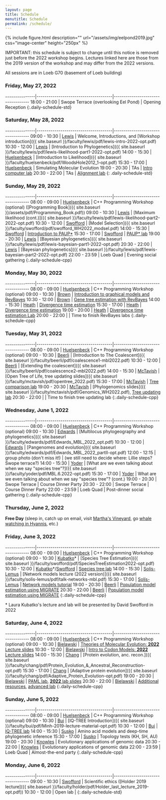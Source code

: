 ```yaml
---
layout: page
title: Schedule
menutitle: Schedule
permalink: /schedule/
---
```

{% include figure.html description="" url="/assets/img/eelpond2019.jpg" css="image-center" height="250px" %}

IMPORTANT: this schedule is subject to change until this notice is removed just before the 2022 workshop begins. 
Lectures linked here are those from the 2019 version of the workshop and may differ from the 2022 versions.

All sessions are in Loeb G70 (basement of Loeb building)

### Friday, May 27, 2022

---------------|--------------------------------------|-----------------------------------
 18:00 - 21:00 | Swope Terrace (overlooking Eel Pond) | Opening Reception
{:.daily-schedule-std}

### Saturday, May 28, 2022

---------------|--------------------------------------|-----------------------------------
 09:00 - 10:30 | [Lewis](/faculty-lewis/)             | Welcome, Introductions, and [Workshop introduction]({{ site.baseurl }}/faculty/lewis/pdf/lewis-intro-2022-opt.pdf)
 10:30 - 12:00 | [Lewis](/faculty-lewis/)             | [Introduction to Phylogenetics]({{ site.baseurl }}/faculty/lewis/pdf/lewis-likelihood-part1-2022-opt.pdf)
 14:00 - 15:30 | [Huelsenbeck](/faculty-huelsenbeck/) | [Introduction to Likelihood]({{ site.baseurl }}/faculty/huelsenbeck/pdf/WoodsHole2012_1-opt.pdf)
 15:30 - 17:00 | [Huelsenbeck](/faculty-huelsenbeck/) | Simulating Molecular Evolution
 19:00 - 20:30 | TAs                                  | [Intro computer lab](/labs/intro/)
 20:30 - 22:00 | TAs                                  | [Alignment lab](/labs/alignment/)
{: .daily-schedule-std}

### Sunday, May 29, 2022

---------------|--------------------------------------|-----------------------------------
 08:00 - 09:00 | [Huelsenbeck](/faculty-huelsenbeck/) | C++ Programming Workshop (optional) ([Programming Book]({{ site.baseurl }}/assets/pdf/Programming_Book.pdf))
 09:00 - 10:30 | [Lewis](/faculty-lewis/)             | [Maximum likelihood (cont.)]({{ site.baseurl }}/faculty/lewis/pdf/lewis-likelihood-part2-2022-opt.pdf)
 10:30 - 12:00 | [Swofford](/faculty-swofford/)       | [Model Selection]({{ site.baseurl }}/faculty/swofford/pdf/swofford_WH2022_modsel.pdf)
 14:00 - 15:30 | [Swofford](/faculty-swofford/)       | [Introduction to PAUP*](http://paup.phylosolutions.com/)
 15:30 - 17:00 | [Swofford](/faculty-swofford/)       | [PAUP* lab](/faculty/swofford/pdf/modsel-sim-tutorial.html)
 19:00 - 20:30 | [Lewis](/faculty-lewis/)             | [Bayesian phylogenetics]({{ site.baseurl }}/faculty/lewis/pdf/lewis-bayesian-part1-2022-opt.pdf)
 20:30 - 22:00 | [Lewis](/faculty-lewis/)             | [Bayesian phylogenetics]({{ site.baseurl }}/faculty/lewis/pdf/lewis-bayesian-part2-2022-opt.pdf)
 22:00 - 23:59 | Loeb Quad                            | Evening social gathering
{:.daily-schedule-cpp}
 
### Monday, May 30, 2022

---------------|--------------------------------------|-----------------------------------
 08:00 - 09:00 | [Huelsenbeck](/faculty-huelsenbeck)  | C++ Programming Workshop (optional)
 09:00 - 10:30 | [Brown](/faculty-brown/)             | [Introduction to graphical models and RevBayes](/faculty/brown/pdf/Brown_GraphicalModels_RevBayes.pdf)
 10:30 - 12:00 | [Brown](/faculty-brown/)             | [Gene tree estimation with RevBayes](https://revbayes.github.io/tutorials/ctmc/)
 14:00 - 15:30 | [Heath](/faculty-heath/)             | [Divergence time estimation](https://figshare.com/articles/Bayesian_Divergence-Time_Estimation_Lecture/6849005)
 15:30 - 17:00 | [Heath](/faculty-heath/)             | [Divergence time estimation](https://figshare.com/articles/Bayesian_Divergence-Time_Estimation_Lecture/6849005)
 19:00 - 20:00 | [Heath](/faculty-heath/)             | [Divergence time estimation Lab](https://revbayes.github.io/tutorials/fbd_simple)
 20:00 - 22:00 |                                      | Time to finish RevBayes labs
{:.daily-schedule-cpp}

### Tuesday, May 31, 2022

---------------|--------------------------------------|-----------------------------------
 08:00 - 09:00 | [Huelsenbeck](/faculty-huelsenbeck/) | C++ Programming Workshop (optional)
 09:00 - 10:30 | [Beerli](/faculty-beerli/)           | [Introduction to The Coalescent]({{ site.baseurl }}/faculty/beerli/pdf/coalescence1-mbl2022.pdf)
 10:30 - 12:00 | [Beerli](/faculty-beerli/)           | [Extending the coalescent]({{ site.baseurl }}/faculty/beerli/pdf/coalescence2-mbl2022.pdf) 
 14:00 - 15:30 | [McTavish](/faculty-mctavish/)       | [Open Tree of Life, tree updating slides]({{ site.baseurl }}/faculty/mctavish/pdf/opentree_2022.pdf)
 15:30 - 17:00 | [McTavish](/faculty-mctavish/)       | [Tree comparison lab](https://github.com/snacktavish/Mole2022/blob/master/TreeComparison.md) 
 19:00 - 20:30 | [McTavish](/faculty-mctavish/)       | [Phylogenomics slides]({{ site.baseurl }}/faculty/mctavish/pdf/Genomics_WH2022.pdf), [Tree updating lab](https://github.com/snacktavish/Mole2022/blob/master/TreeUpdating.md)
 20:30 - 22:00 |                                      | Time to finish tree updating lab
{:.daily-schedule-cpp}

### Wednesday, June 1, 2022

---------------|--------------------------------------|-----------------------------------
 08:00 - 09:00 | [Huelsenbeck](/faculty-huelsenbeck/) | C++ Programming Workshop (optional)
 09:00 - 10:30 | [Edwards](/faculty-edwards/)         | [Multilocus phylogeography and phylogenetics]({{ site.baseurl }}/faculty/edwards/pdf/Edwards_MBL_2022_opt.pdf)
 10:30 - 12:00 | [Edwards](/faculty-edwards/)         | [Pangenomes and evolution]({{ site.baseurl }}/faculty/edwards/pdf/Edwards_MBL_2022_partII-opt.pdf)
 12:00 - 12:15 | group photo (don't miss it!)         | (we still need to decide where: Lillie steps? Swope terrace?)
 14:00 - 15:30 | [Yoder](/faculty-yoder/)             | [What are we even talking about when we say "species tree"?]({{ site.baseurl }}/faculty/yoder/pdf/MBL.6.2022-opt.pdf)
 15:30 - 17:00 | [Yoder](/faculty-yoder/)             | What are we even talking about when we say "species tree"? (cont.)
 19:00 - 20:30 | Swope Terrace                        | Course Dinner Party
 20:30 - 22:00 | Swope Terrace                        | Course Dinner Party
 22:00 - 23:59 | Loeb Quad                            | Post-dinner social gathering
{:.daily-schedule-cpp}

### Thursday, June 2, 2022

**Free Day** (sleep in, catch up on email, visit [Martha's Vineyard](https://mvol.com), go [whale watching in Hyannis](https://www.whales.net), etc.)

### Friday, June 3, 2022

---------------|--------------------------------------|-----------------------------------
 08:00 - 09:00 | [Huelsenbeck](/faculty-huelsenbeck/) | C++ Programming Workshop (optional)
 09:00 - 10:30 | [Kubatko](/faculty-kubatko/)*         | [Species Tree Estimation]({{ site.baseurl }}/faculty/swofford/pdf/SpeciesTreeEstimation2022-opt.pdf)
 10:30 - 12:00 | [Kubatko](/faculty-kubatko/)*/[Swofford](/faculty-swofford/) | [Species tree lab](https://phylosolutions.com/tutorials/wh2022-svdq-astral/species-trees-tutorial.html)
 14:00 - 15:30 | [Solís-Lemus](/faculty-solis-lemus/) | [Network models lecture (2022 version)]({{ site.baseurl }}/faculty/solis-lemus/pdf/talk-networks-mbl.pdf)
 15:30 - 17:00 | [Solís-Lemus](/faculty-solis-lemus/) | [Network models tutorial](https://github.com/crsl4/PhyloNetworks.jl/wiki)
 19:00 - 20:30 | [Beerli](/faculty-beerli/)           | [Population model estimation using MIGRATE](http://peterbeerli.com/workshops/mbl/2018/tutorial/)
 20:30 - 22:00 | [Beerli](/faculty-beerli/)           | [Population model estimation using MIGRATE](http://peterbeerli.com/workshops/mbl/2018/tutorial/)
{:.daily-schedule-cpp}

\* Laura Kubatko's lecture and lab will be presented by David Swofford in 2022

### Saturday, June 4, 2022

---------------|--------------------------------------|-----------------------------------
 08:00 - 09:00 | [Huelsenbeck](/faculty-huelsenbeck/) | C++ Programming Workshop (optional)
 09:00 - 10:30 | [Bielawski](/faculty-bielawski/)     | [Theories of Molecular Evolution: **2022** Lecture slides](http://awarnach.mathstat.dal.ca/~joeb/PAML_lab/slides/Bielawski_lecture_PART_1.pdf)
 10:30 - 12:00 | [Bielawski](/faculty-bielawski/)     | [Intro to Codon Models: **2022** Lecture slides](http://awarnach.mathstat.dal.ca/~joeb/PAML_lab/slides/Bielawski_lecture_PART_2.pdf)
 14:00 - 15:30 | [Chang](/faculty-chang/)             | [Protein evolution, anc. recon.]({{ site.baseurl }}/faculty/chang/pdf/Protein_Evolution_&_Ancestral_Reconstruction-opt.pdf)
 15:30 - 17:00 | [Chang](/faculty-chang/)             | [Adaptive protein evolution]({{ site.baseurl }}/faculty/chang/pdf/Adaptive_Protein_Evolution-opt.pdf)
 19:00 - 20:30 | [Bielawski](/faculty-bielawski/)     | [PAML lab](http://awarnach.mathstat.dal.ca/~joeb/PAML_lab/lab.html), [**2022** lab slides](http://awarnach.mathstat.dal.ca/~joeb/PAML_lab/resources/pamlDEMO_MOLE2022_v2.pdf)
 20:30 - 22:00 | [Bielawski](/faculty-bielawski/)     | [Additional resources](http://awarnach.mathstat.dal.ca/~joeb/PAML_lab/Resources.html), [advanced lab](https://bitbucket.org/EvoWorks/protocol-inference-of-episodic-selection/downloads)
{:.daily-schedule-cpp}

### Sunday, June 5, 2022

---------------|--------------------------------------|-----------------------------------
 08:00 - 09:00 | [Huelsenbeck](/faculty-huelsenbeck/) | C++ Programming Workshop (optional)
 09:00 - 10:30 | [Bui](/faculty-bui/)                 | [IQ-TREE Introduction]({{ site.baseurl }}/faculty/bui/pdf/Minh-2019-lecture-material-opt.pdf)
 10:30 - 12:00 | [Bui](/faculty-bui/)                 | [IQ-TREE lab](http://www.iqtree.org/workshop/molevol2019) <!--, [tutorial solution]({{ site.baseurl }}/faculty/bui/pdf/Minh_2019_Tutorial-solutions-opt.pdf) -->
 14:00 - 15:30 | [Susko](/faculty-susko/)             | Amino acid models and deep-time phylogenetic inference <!-- ([Eme 2019 lecture]({{ site.baseurl }}/faculty/eme/pdf/Phylogenomics_EmeLaura_WoodsHole2019_4-opt.pdf)) -->
 15:30 - 17:00 | [Susko](/faculty-susko/)             | Topology tests (KH, SH, AU)
 19:00 - 20:30 | [Knowles](/faculty-knowles/)         | Evolutionary applications of genomic data
 20:30 - 22:00 | [Knowles](/faculty-knowles/)         | Evolutionary applications of genomic data
 22:00 - 23:59 | Loeb Quad                            | Almost-the-end party
{:.daily-schedule-cpp}

### Monday, June 6, 2022

---------------|--------------------------------------|-----------------------------------
 09:00 - 10:30 | [Swofford](/faculty-swofford/)       | Scientific ethics ([Holder 2019 lecture]({{ site.baseurl }}/faculty/holder/pdf/Holder_last_lecture_2019-opt.pdf))
 10:30 - 12:00 | Open lab                             |
{:.daily-schedule-std}
     

     
